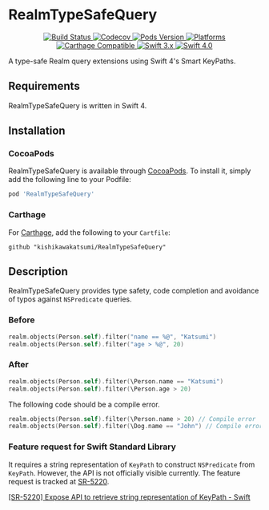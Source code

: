# RealmTypeSafeQuery

<p align="center">
    <a href="https://travis-ci.org/kishikawakatsumi/RealmTypeSafeQuery">
        <img src="https://travis-ci.org/kishikawakatsumi/RealmTypeSafeQuery.svg?branch=master&style=flat"
             alt="Build Status">
    </a>
    <a href="https://codecov.io/gh/kishikawakatsumi/RealmTypeSafeQuery">
        <img src="https://codecov.io/gh/kishikawakatsumi/RealmTypeSafeQuery/branch/master/graph/badge.svg" alt="Codecov" />
    </a>
    <a href="https://cocoapods.org/pods/RealmTypeSafeQuery">
        <img src="https://img.shields.io/cocoapods/v/RealmTypeSafeQuery.svg?style=flat"
             alt="Pods Version">
    </a>
    <a href="http://cocoapods.org/pods/RealmTypeSafeQuery/">
        <img src="https://img.shields.io/cocoapods/p/RealmTypeSafeQuery.svg?style=flat"
             alt="Platforms">
    </a>
    <a href="https://github.com/Carthage/Carthage">
        <img src="https://img.shields.io/badge/Carthage-compatible-brightgreen.svg?style=flat"
             alt="Carthage Compatible">
    </a>
    <a href="https://swift.org/">
        <img src="https://img.shields.io/badge/Swift-3.x-orange.svg?style=flat"
             alt="Swift 3.x">
    </a>
    <a href="https://swift.org/">
        <img src="https://img.shields.io/badge/Swift-4.0-orange.svg?style=flat"
             alt="Swift 4.0">
    </a>
</p>

A type-safe Realm query extensions using Swift 4's Smart KeyPaths.

## Requirements
RealmTypeSafeQuery is written in Swift 4.

## Installation

### CocoaPods
RealmTypeSafeQuery is available through [CocoaPods](https://cocoapods.org). To install
it, simply add the following line to your Podfile:

```ruby
pod 'RealmTypeSafeQuery'
```

### Carthage
For [Carthage](https://github.com/Carthage/Carthage), add the following to your `Cartfile`:

```ogdl
github "kishikawakatsumi/RealmTypeSafeQuery"
```

## Description

RealmTypeSafeQuery provides type safety, code completion and avoidance of typos against `NSPredicate` queries.

### Before

```swift
realm.objects(Person.self).filter("name == %@", "Katsumi")
realm.objects(Person.self).filter("age > %@", 20)
```

### After

```swift
realm.objects(Person.self).filter(\Person.name == "Katsumi")
realm.objects(Person.self).filter(\Person.age > 20)
```

The following code should be a compile error.

```swift
realm.objects(Person.self).filter(\Person.name > 20) // Compile error
realm.objects(Person.self).filter(\Dog.name == "John") // Compile error
```

### Feature request for Swift Standard Library

It requires a string representation of `KeyPath` to construct `NSPredicate` from `KeyPath`. However, the API is not officially visible currently. The feature request is tracked at [SR-5220](https://bugs.swift.org/browse/SR-5220).

[[SR-5220] Expose API to retrieve string representation of KeyPath - Swift](https://bugs.swift.org/browse/SR-5220)
